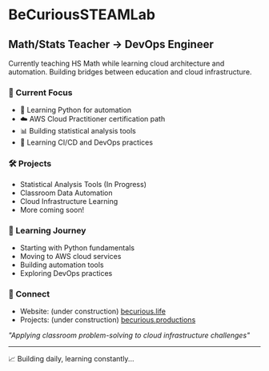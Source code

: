# BeCuriousSTEAMLab

## Math/Stats Teacher → DevOps Engineer

Currently teaching HS Math while learning cloud architecture and automation.  Building bridges between education and cloud infrastructure. 

### 🎯 Current Focus
- 🐍 Learning Python for automation
- ☁️ AWS Cloud Practitioner certification path
- 📊 Building statistical analysis tools
- 🚀 Learning CI/CD and DevOps practices

### 🛠️ Projects
- Statistical Analysis Tools (In Progress)
- Classroom Data Automation
- Cloud Infrastructure Learning
- More coming soon!

### 🌱 Learning Journey
- Starting with Python fundamentals
- Moving to AWS cloud services
- Building automation tools
- Exploring DevOps practices

### 🔗 Connect
- Website: (under construction) [becurious.life](https://becurious.life)
- Projects: (under construction) [becurious.productions](https://becurious.productions)

*"Applying classroom problem-solving to cloud infrastructure challenges"*

---
📈 Building daily, learning constantly...
